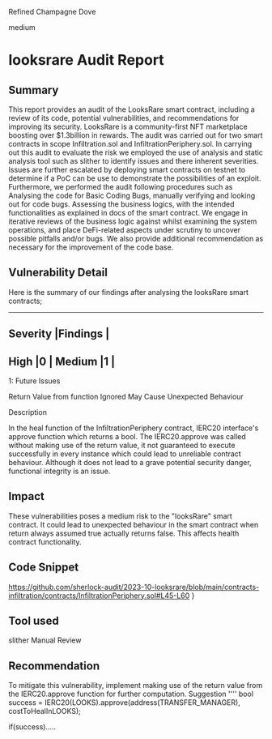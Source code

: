 Refined Champagne Dove

medium

# looksrare Audit Report
## Summary
This report provides an audit of the LooksRare smart contract, including a review of its code, potential vulnerabilities, and recommendations for improving its security. LooksRare is a community-first NFT marketplace boosting over $1.3billion in rewards.
The audit was carried out for two smart contracts in scope 
Infiltration.sol and InfiltrationPeriphery.sol.
In carrying out this audit to evaluate the risk we employed the use of 
analysis and static analysis tool such as slither to identify issues and there inherent severities. Issues are further escalated by deploying smart contracts on testnet to determine if a PoC can be use to demonstrate the possibilities of an exploit. 
Furthermore, we performed the audit following procedures such as
Analysing the code for Basic Coding Bugs, manually verifying and looking out for code bugs.
Assessing the business logics, with the intended functionalities as explained in docs of the smart contract.
We engage in iterative reviews of the business logic against whilst examining the system operations, and
place DeFi-related aspects under scrutiny to uncover possible pitfalls and/or bugs.
We also provide additional recommendation as necessary 
for the improvement of the code base.
## Vulnerability Detail

Here is the summary of our findings after analysing the looksRare smart contracts;

--------------------------------
Severity 	        |Findings      |
-------------------------------
High		|0	       |
Medium 		|1	       |            
----------------------------

1: Future Issues

Return Value from function Ignored May Cause Unexpected Behaviour

Description

In the heal function of the InfiltrationPeriphery contract, IERC20 interface's approve function which returns a bool. The IERC20.approve was called without making use of the return value, it not guaranteed to execute successfully in every instance which could lead to unreliable contract behaviour. Although it does not lead to a grave potential security danger, functional integrity is an issue.

## Impact
These vulnerabilities poses a medium risk to the "looksRare" smart contract. It could lead to unexpected behaviour in the smart contract when return always assumed true actually returns false. This affects health contract functionality.

## Code Snippet

https://github.com/sherlock-audit/2023-10-looksrare/blob/main/contracts-infiltration/contracts/InfiltrationPeriphery.sol#L45-L60
}

## Tool used
slither
Manual Review

## Recommendation
To mitigate this vulnerability, implement making use of the return value from the IERC20.approve function for further computation.
Suggestion
''''
bool success = IERC20(LOOKS).approve(address(TRANSFER_MANAGER), costToHealInLOOKS);

if(success).....
